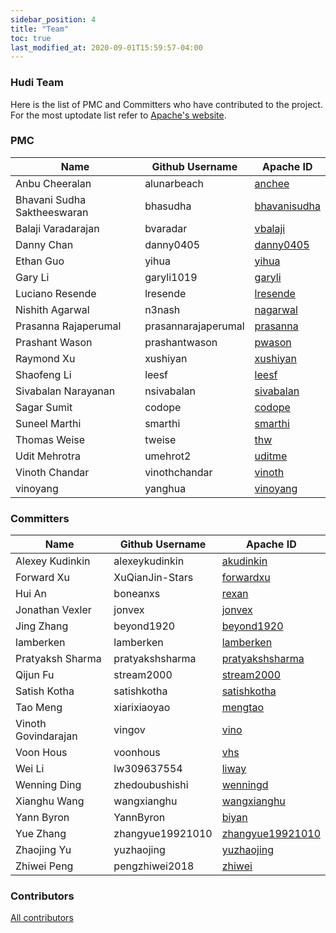 ```yaml
---
sidebar_position: 4
title: "Team"
toc: true
last_modified_at: 2020-09-01T15:59:57-04:00
---
```


### Hudi Team

Here is the list of PMC and Committers who have contributed to the project. For the most uptodate list refer to [Apache's website](https://people.apache.org/committers-by-project.html#hudi). 

### PMC 

| Name                        | Github Username     | Apache ID                                                             |
|-----------------------------|---------------------|-----------------------------------------------------------------------|
| Anbu Cheeralan              | alunarbeach         | [anchee](https://people.apache.org/committer-index.html#anchee)       |
| Bhavani Sudha Saktheeswaran | bhasudha            | [bhavanisudha](https://people.apache.org/committer-index.html#)       |
| Balaji Varadarajan          | bvaradar            | [vbalaji](https://people.apache.org/committer-index.html#vbalaji)     |
| Danny Chan                  | danny0405           | [danny0405](https://people.apache.org/committer-index.html#danny0405) |
| Ethan Guo                   | yihua               | [yihua](https://people.apache.org/committer-index.html#yihua)         |
| Gary Li                     | garyli1019          | [garyli](https://people.apache.org/committer-index.html#garyli)       |
| Luciano Resende             | lresende            | [lresende](https://people.apache.org/committer-index.html#lresende)   |
| Nishith Agarwal             | n3nash              | [nagarwal](https://people.apache.org/committer-index.html#nagarwal)   |
| Prasanna Rajaperumal        | prasannarajaperumal | [prasanna](https://people.apache.org/committer-index.html#prasanna)   |
| Prashant Wason              | prashantwason       | [pwason](https://people.apache.org/committer-index.html#pwason)       |
| Raymond Xu                  | xushiyan            | [xushiyan](https://people.apache.org/committer-index.html#xushiyan)   |
| Shaofeng Li                 | leesf               | [leesf](https://people.apache.org/committer-index.html#leesf)         |
| Sivabalan Narayanan         | nsivabalan          | [sivabalan](https://people.apache.org/committer-index.html#sivabalan) |
| Sagar Sumit                 | codope              | [codope](https://people.apache.org/committer-index.html#codope)       |
| Suneel Marthi               | smarthi             | [smarthi](https://people.apache.org/committer-index.html#smarthi)     |
| Thomas Weise                | tweise              | [thw](https://people.apache.org/committer-index.html#thw)             |
| Udit Mehrotra               | umehrot2            | [uditme](https://people.apache.org/committer-index.html#uditme)       |
| Vinoth Chandar              | vinothchandar       | [vinoth](https://people.apache.org/committer-index.html#vinoth)       |
| vinoyang                    | yanghua             | [vinoyang](https://people.apache.org/committer-index.html#vinoyang)   |


### Committers

| Name                 | Github Username  | Apache ID                                                                           |
|----------------------|------------------|-------------------------------------------------------------------------------------|
| Alexey Kudinkin      | alexeykudinkin   | [akudinkin](https://people.apache.org/committer-index.html#akudinkin)               |
| Forward Xu           | XuQianJin-Stars  | [forwardxu](https://people.apache.org/committer-index.html#forwardxu)               |
| Hui An               | boneanxs         | [rexan](https://people.apache.org/committer-index.html#rexan)                       |
| Jonathan Vexler      | jonvex           | [jonvex](https://people.apache.org/committer-index.html#jonvex)                     |
| Jing Zhang           | beyond1920       | [beyond1920](https://people.apache.org/committer-index.html#beyond1920)             |
| lamberken            | lamberken        | [lamberken](https://people.apache.org/committer-index.html#lamberken)               |
| Pratyaksh Sharma     | pratyakshsharma  | [pratyakshsharma](https://people.apache.org/committer-index.html#pratyakshsharma)   |
| Qijun Fu             | stream2000       | [stream2000](https://people.apache.org/committer-index.html#stream2000)             |
| Satish Kotha         | satishkotha      | [satishkotha](https://people.apache.org/committer-index.html#satishkotha)           |
| Tao Meng             | xiarixiaoyao     | [mengtao](https://people.apache.org/committer-index.html#mengtao)                   |
| Vinoth Govindarajan  | vingov           | [vino](https://people.apache.org/committer-index.html#vino)                         |
| Voon Hous            | voonhous         | [vhs](https://people.apache.org/committer-index.html#vhs)                           |
| Wei Li               | lw309637554      | [liway](https://people.apache.org/committer-index.html#liway)                       |
| Wenning Ding         | zhedoubushishi   | [wenningd](https://people.apache.org/committer-index.html#wenningd)                 |
| Xianghu Wang         | wangxianghu      | [wangxianghu](https://people.apache.org/committer-index.html#wangxianghu)           |
| Yann Byron           | YannByron        | [biyan](https://people.apache.org/committer-index.html#biyan)                       |
| Yue Zhang            | zhangyue19921010 | [zhangyue19921010](https://people.apache.org/committer-index.html#zhangyue19921010) |
| Zhaojing Yu          | yuzhaojing       | [yuzhaojing](https://people.apache.org/committer-index.html#yuzhaojing)             |
| Zhiwei Peng          | pengzhiwei2018   | [zhiwei](https://people.apache.org/committer-index.html#zhiwei)                     |

### Contributors
[All contributors](https://github.com/apache/hudi/graphs/contributors)